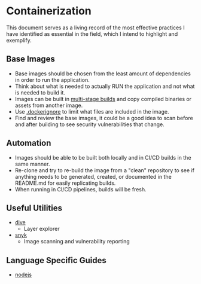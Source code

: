 # Containerization

This document serves as a living record of the most effective practices I have identified as essential in the field, which I intend to highlight and exemplify.

## Base Images

- Base images should be chosen from the least amount of dependencies in order to run the application.
- Think about what is needed to actually RUN the application and not what is needed to build it.
- Images can be built in [multi-stage builds](https://docs.docker.com/build/building/multi-stage/) and copy compiled binaries or assets from another image.
- Use [.dockerignore](https://docs.docker.com/build/concepts/context/#dockerignore-files) to limit what files are included in the image.
- Find and review the base images, it could be a good idea to scan before and after building to see security vulnerabilities that change.

## Automation

- Images should be able to be built both locally and in CI/CD builds in the same manner.
- Re-clone and try to re-build the image from a "clean" repository to see if anything needs to be generated, created, or documented in the README.md for easily replicating builds.
- When running in CI/CD pipelines, builds will be fresh.

## Useful Utilities

- [dive](https://github.com/wagoodman/dive)
  - Layer explorer
- [snyk](https://docs.snyk.io/snyk-cli)
  - Image scanning and vulnerability reporting

## Language Specific Guides

- [nodejs](./nodejs.md)
